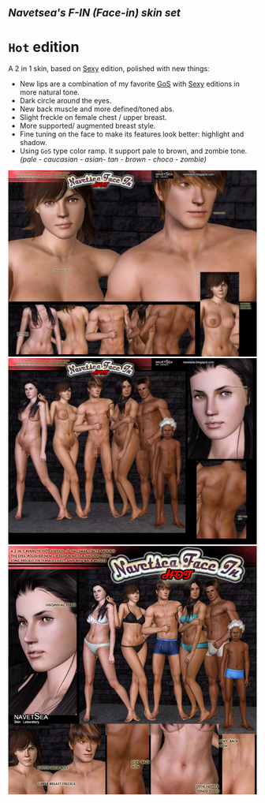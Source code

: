 ## _Navetsea's F-IN (Face-in) skin set_
# `Hot` edition

A 2 in 1 skin, based on [Sexy](/16%20Sexy) edition, polished with new things:

- New lips are a combination of my favorite [GoS](/07%20G.o.S%20(Garden%20of%20Shadows)) with [Sexy](/16%20Sexy) editions in more natural tone.
- Dark circle around the eyes.
- New back muscle and more defined/toned abs.
- Slight freckle on female chest / upper breast.
- More supported/ augmented breast style.
- Fine tuning on the face to make its features look better: highlight and shadow.
- Using `GoS` type color ramp. It support pale to brown, and zombie tone. _(pale - caucasian - asian- tan - brown - choco - zombie)_

![Hot-1](/_PREVIEW/17%20Hot-1.jpg)
![Hot-2](/_PREVIEW/17%20Hot-2.jpg)
![Hot-3](/_PREVIEW/17%20Hot-3.jpg)
